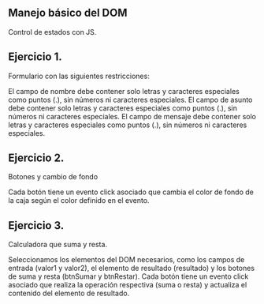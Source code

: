 ## Manejo básico del DOM

Control de estados con JS.

## Ejercicio 1. 

Formulario con las siguientes restricciones:

El campo de nombre debe contener solo letras y caracteres especiales como puntos (.), sin números ni caracteres especiales.
El campo de asunto debe contener solo letras y caracteres especiales como puntos (.), sin números ni caracteres especiales.
El campo de mensaje debe contener solo letras y caracteres especiales como puntos (.), sin números ni caracteres especiales.

## Ejercicio 2.

Botones y cambio de fondo

Cada botón tiene un evento click asociado que cambia el color de fondo de la caja según el color definido en el evento.

## Ejercicio 3.

Calculadora que suma y resta.

Seleccionamos los elementos del DOM necesarios, como los campos de entrada (valor1 y valor2), el elemento de resultado (resultado) y los botones de suma y resta (btnSumar y btnRestar).
Cada botón tiene un evento click asociado que realiza la operación respectiva (suma o resta) y actualiza el contenido del elemento de resultado.
